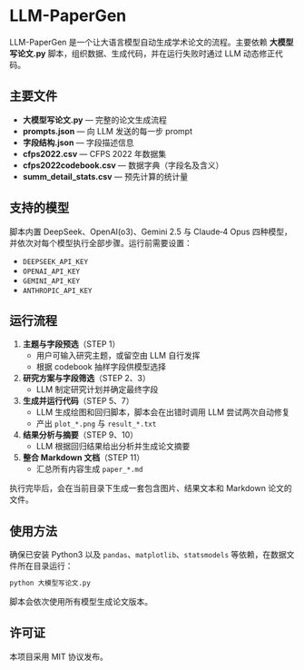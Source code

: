 # LLM-PaperGen

LLM-PaperGen 是一个让大语言模型自动生成学术论文的流程。主要依赖 **大模型写论文.py** 脚本，组织数据、生成代码，并在运行失败时通过 LLM 动态修正代码。

## 主要文件

- **大模型写论文.py** — 完整的论文生成流程
- **prompts.json** — 向 LLM 发送的每一步 prompt
- **字段结构.json** — 字段描述信息
- **cfps2022.csv** — CFPS 2022 年数据集
- **cfps2022codebook.csv** — 数据字典（字段名及含义）
- **summ_detail_stats.csv** — 预先计算的统计量

## 支持的模型

脚本内置 DeepSeek、OpenAI(o3)、Gemini 2.5 与 Claude‑4 Opus 四种模型，并依次对每个模型执行全部步骤。运行前需要设置：

- `DEEPSEEK_API_KEY`
- `OPENAI_API_KEY`
- `GEMINI_API_KEY`
- `ANTHROPIC_API_KEY`

## 运行流程

1. **主题与字段预选**（STEP 1）
   - 用户可输入研究主题，或留空由 LLM 自行发挥
   - 根据 codebook 抽样字段供模型选择
2. **研究方案与字段筛选**（STEP 2、3）
   - LLM 制定研究计划并确定最终字段
3. **生成并运行代码**（STEP 5、7）
   - LLM 生成绘图和回归脚本，脚本会在出错时调用 LLM 尝试两次自动修复
   - 产出 `plot_*.png` 与 `result_*.txt`
4. **结果分析与摘要**（STEP 9、10）
   - LLM 根据回归结果给出分析并生成论文摘要
5. **整合 Markdown 文档**（STEP 11）
   - 汇总所有内容生成 `paper_*.md`

执行完毕后，会在当前目录下生成一套包含图片、结果文本和 Markdown 论文的文件。

## 使用方法

确保已安装 Python3 以及 `pandas`、`matplotlib`、`statsmodels` 等依赖，在数据文件所在目录运行：

```bash
python 大模型写论文.py
```

脚本会依次使用所有模型生成论文版本。

## 许可证

本项目采用 MIT 协议发布。
